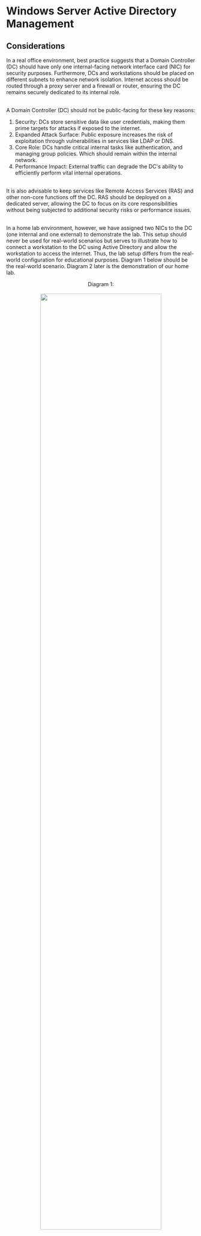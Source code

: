 <h1>Windows Server Active Directory Management</h1>

<h2>Considerations</h2>
In a real office environment, best practice suggests that a Domain Controller (DC) should have only one internal-facing network interface card (NIC) for security purposes. Furthermore, DCs and workstations should be placed on different subnets to enhance network isolation. Internet access should be routed through a proxy server and a firewall or router, ensuring the DC remains securely dedicated to its internal role.<br/>


<br/>A Domain Controller (DC) should not be public-facing for these key reasons:<br/>

1. Security: DCs store sensitive data like user credentials, making them prime targets for attacks if exposed to the internet.<br/>
2. Expanded Attack Surface: Public exposure increases the risk of exploitation through vulnerabilities in services like LDAP or DNS.<br/>
3. Core Role: DCs handle critical internal tasks like authentication, and managing group policies. Which should remain within the internal network.<br/>
4. Performance Impact: External traffic can degrade the DC's ability to efficiently perform vital internal operations.<br/>

<br/>It is also advisable to keep services like Remote Access Services (RAS) and other non-core functions off the DC. RAS should be deployed on a dedicated server, allowing the DC to focus on its core responsibilities without being subjected to additional security risks or performance issues.

<br/>In a home lab environment, however, we have assigned two NICs to the DC (one internal and one external) to demonstrate the lab. This setup should never be used for real-world scenarios but serves to illustrate how to connect a workstation to the DC using Active Directory and allow the workstation to access the internet. Thus, the lab setup differs from the real-world configuration for educational purposes. Diagram 1 below should be the real-world scenario. Diagram 2 later is the demonstration of our home lab.<br/>
 
<p align="center">
Diagram 1: <br/>
<br/>
<img src="https://imgur.com/b94665x.png" height="80%" width="80%" alt=""/>


<h2>Overview</h2>
The project involves two virtual machines: Windows Server 2022 (DC) with two NICs (NIC one: 10.0.2.15 DHCP to Internet. NIC two: 172.16.0.1 Static assigned) and Windows 11 (Internal network access to the Internet through DC RAS NAT configured).  Later we create new users (_USERS OU) in Active Directory. Connect Windows 11 Workstation to Windows Server 2022 Domain Controller(DC) and access to the Internet.<br/>
<br />


<h2>Utilities Used</h2>

- <b>Active Directory</b> 
- <b>PowerShell</b>

<h2>Environments Used </h2>

- <b>Windows Server 2022 (DC)</b> 
- <b>Windows 11 (Workstation)</b> 

<h2>Program walk-through:</h2>


<p align="center">
Diagram 2: <br/>
<br/>
<br/><img src="https://imgur.com/pDM6OOQ.png" height="80%" width="80%" alt=""/>

<br/>First, in VirtualBox VM settings, select network, and ensure Win Server DC VM Internal NIC(adapter) and Win11 workstation VM adapter are in the same Internal network and have the same name(intnet in this case).<br/>
<img src="https://imgur.com/XHH8omh.png" height="80%" width="80%" alt="Add Credential"/>


<br/>The services we have on our Windows Server 2022 DC server manager: 
<br/>1, AD DC to create our FQDN (incdomain.com) and promote it to Domain Controller(DC), then we can use PowerShell to create users.<br/> 
<br/> 2, DHCP with router function enabled to auto assign IP address to Win11 workstation.<br/>
<br/>3, Remote Access Services (RAS) with NAT (Network Address Translation) enabled. Facilitates the connection of multiple devices on a local network to the internet using a single public IP address (This not recommended in real-world scenarios, but just for this home lab). With this feature installed, our Windows 11 Workstation can communicate with the Internet through our Windows Server 2022 DC.<br/>
<img src="https://imgur.com/B8q0o09.png" height="80%" width="80%" alt="Add Credential"/>


<br />Install Active Domain services in Server Manager (use Add roles and features), add new Organization Units (OU) named ADMINS, Inside this OU, add a new user as the administrator. You will also need to promote this machine as Domain Controller after installation:<br />
<img src="https://imgur.com/Bx4FBUT.png" height="80%" width="80%" alt="Add New Host"/>

<br />Install DHCP services in Server Manager (use Add roles and features). Your will also need to enable the Router function from DHCP service, go to Server options and select 003 Router then finish the Wizard and reboot Server Manager:<br />
<img src="https://imgur.com/CJgGmUh.png" height="80%" width="80%" alt="Add New Host"/>

<br />Install RAS(Remote access) services in Server Manager (use Add roles and features). Choose NAT(Network Address Translation), Make sure to select the DHCP NIC to finish the Wizard, so our workstation(Win11) can access the internet:<br />
<img src="https://imgur.com/Nq6Jo59.png" height="80%" width="80%" alt="Add New Host"/>

<br />
<br />After setting up AD DC, DHCP and RAS services. Let's use PowerShell script for create users, the PowerShell scripts and name.txt can be downloaded from this repository. Open your PowerShell as an administrator (Note it is better to open the PowerShell in the same directory as your name.txt is stored, so it can fetch the document, if not, you need to assign the $PATH variable and point it to the name.txt file):<br />
<img src="https://imgur.com/azpPcer.png" height="80%" width="80%" alt="Add New Host"/>
<br />$PASSWORD_FOR_USERS = "Password1"<br />
This line sets the variable $PASSWORD_FOR_USERS to the string "Password1". This means that the password "Password1" is now stored in this variable and can be used later in your script.<br />

<br />$USER_FIRST_LAST_LIST = Get-Content .\names.txt<br />
Get-Content .\names.txt: Reads the contents of the names.txt file.
$USER_FIRST_LAST_LIST: Stores the contents of the file in an array variable. <br/>

<br />$password = ConvertTo-SecureString $PASSWORD_FOR_USERS -AsPlainText -Force<br />
ConvertTo-SecureString: This cmdlet converts a plain text string into a secure string, which is encrypted in memory. This is useful for handling sensitive information like passwords securely.<br/>
-AsPlainText: This parameter specifies that the input string should be treated as plain text. Without this, PowerShell would expect the input to be already encrypted. -Force means intentionally converting plain text to a secure string, overriding any warnings. And finally, this input string has been stored as a new variable $password<br/>

<br />New-ADOrganizationalUnit -Name _USERS -ProtectedFromAccidentalDeletion $false<br />
New-ADOrganizationalUnit: This cmdlet is used to create a new Organizational Unit in Active Directory.-Name _USERS: Specifies the name of the new Organizational Unit. In this case, the OU will be named _USERS.
<br />-ProtectedFromAccidentalDeletion $false: This parameter means the OU is not protected, so it can be deleted by mistake or intentionally if needed. This is a lab environment, therefore we set it to $false for demonstration purposes. If you want the OU to be protected from accidental deletion, you would set this parameter to $true:

<br /> Now let us delve into the second part of the scripts, the for loop<br />
<img src="https://imgur.com/azpPcer.png" height="80%" width="80%" alt="Add New Host"/>

<br />foreach ($n in $USER_FIRST_LAST_LIST) {
    <br />$first = $n.Split(" ")[0].ToLower()
    <br />$last = $n.Split(" ")[1].ToLower()<br />
<br />This PowerShell code is starting to split each name in $USER_FIRST_LAST_LIST into first and last names, converting the first name to lowercase. It uses a space " " to separate first and last name.

<br />$username = "$($first.Substring(0,1)$last)".Tolower()
<br />This line of PowerShell code is used to create a username by combining the first initial of the first name with the full last name, and then converting the entire username to lowercase. If the name is John Doe, then it will become 'jdoe' and be stored in the username variable<br />
<br />Write-Host "Creating user: $username" -BackgroundColor Black -ForegroundColor Cyan<br />
Each time the user has been created when running the script, a message Creating user: xxx will be printed out.<br />


<br />Last part of the script<br />
<img src="https://imgur.com/LwoCrqn.png" height="80%" width="80%" alt="Add New Host"/>
<br />This part creates a new user and uses the variable we defined earlier to assign to the required field. <br />
<br />-PasswordNeverExpires $true: Specifies that the password for the user will never expire. In real work environment, you want to set it to false to implement more strict password policy<br />
<br />-Path "ou=_USERS,$(([ADSI]"").distinguishedName)": Sets the path in AD where the user will be created. This concatenates the organizational unit _USERS` with the distinguished name of the domain.<br />
<br />-Enabled $true: Enables the user account upon creation.<br />

<br />Next we run the script, you need to run this PowerShell inside the same directory where the name.txt is stored since it will pull all the information from name.txt. Or you will have to define another $file_path variable to target the name.txt file. <br />
<img src="https://imgur.com/JczTrHu.png" height="80%" width="80%" alt="Add New Host"/>
<br />When the scripts runs, you can see it has printed out the "Creating user:xxx" message, and going to Active Directory User and Computers GUI, you will see the new OU _USERS has been created and all the new users has been created.<br />
<img src="https://imgur.com/CLO6Ejd.png" height="80%" width="80%" alt="Add New Host"/>


<br />Now, we will connect our Windows 11 machine to our domain, establishing a simulated enterprise network management environment. Note that the Windows 11 Workstation VM cannot be Home Edition, as it does not support joining an Active Directory Domain.<br />
<br />After booting up the Win11 Workstation, go to Network Connections and set the IPv4 to DHCP, since this workstation is in the same internal network as our Windows Server DC (We set it up at the beginning), it will automatically get the first IP address from our Windows Server DC DHCP scope which is 172.16.0.100. From there, you can ping our DC and www.google.com, it will get the response.<br />
<img src="https://imgur.com/aPoK1ek.png" height="80%" width="80%" alt="Add New Host"/>
